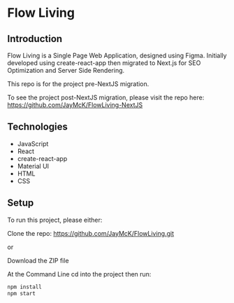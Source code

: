 # Flow Living

## Introduction

Flow Living is a Single Page Web Application, designed using Figma. Initially developed using create-react-app then migrated to Next.js for SEO Optimization and Server Side Rendering.

This repo is for the project pre-NextJS migration.

To see the project post-NextJS migration, please visit the repo here: https://github.com/JayMcK/FlowLiving-NextJS

## Technologies

- JavaScript
- React
- create-react-app
- Material UI
- HTML
- CSS

## Setup

To run this project, please either:

Clone the repo: https://github.com/JayMcK/FlowLiving.git

or

Download the ZIP file

At the Command Line cd into the project then run:

```sh
npm install
npm start
```
